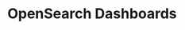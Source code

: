 ---
role: ui
title: OpenSearch Dashboards
artifact_id: opensearch-dashboards
architecture: x64
platform: linux
type: yum
artifact_url: https://artifacts.opensearch.org/releases/bundle/opensearch-dashboards/2.x/opensearch-dashboards-2.x.repo
version: 2.14.0
category: opensearch-dashboards
slug: opensearch-dashboards-2.14.0-linux-x64-yum
signature: https://artifacts.opensearch.org/releases/bundle/opensearch-dashboards/2.x/opensearch-dashboards-2.x.repo.sig
guide: https://opensearch.org/docs/latest/opensearch/install/rpm
---
